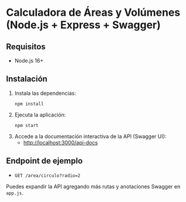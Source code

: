 # Calculadora de Áreas y Volúmenes (Node.js + Express + Swagger)

## Requisitos
- Node.js 16+

## Instalación

1. Instala las dependencias:
   ```
   npm install
   ```
2. Ejecuta la aplicación:
   ```
   npm start
   ```
3. Accede a la documentación interactiva de la API (Swagger UI):
   - [http://localhost:3000/api-docs](http://localhost:3000/api-docs)

## Endpoint de ejemplo
- `GET /area/circulo?radio=2`

Puedes expandir la API agregando más rutas y anotaciones Swagger en `app.js`. 
